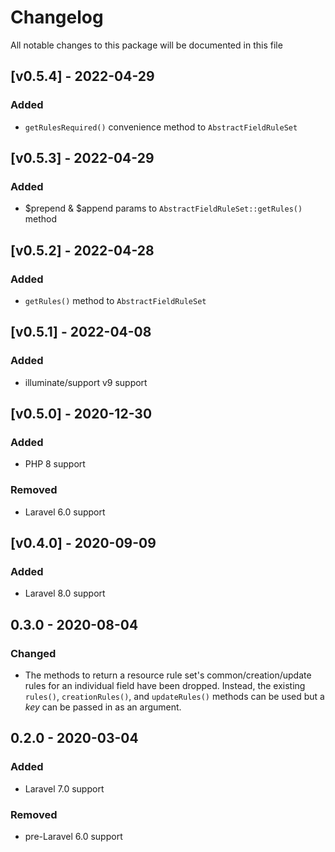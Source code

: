 # Changelog

All notable changes to this package will be documented in this file

## [v0.5.4] - 2022-04-29
### Added
- `getRulesRequired()` convenience method to `AbstractFieldRuleSet`

## [v0.5.3] - 2022-04-29
### Added
- $prepend & $append params to `AbstractFieldRuleSet::getRules()` method

## [v0.5.2] - 2022-04-28
### Added
- `getRules()` method to `AbstractFieldRuleSet`

## [v0.5.1] - 2022-04-08
### Added
- illuminate/support v9 support

## [v0.5.0] - 2020-12-30
### Added
- PHP 8 support
### Removed
- Laravel 6.0 support

## [v0.4.0] - 2020-09-09
### Added
- Laravel 8.0 support

## 0.3.0 - 2020-08-04
### Changed
- The methods to return a resource rule set's common/creation/update rules for an individual field have been dropped. Instead, the existing `rules()`, `creationRules()`, and `updateRules()` methods can be used but a *key* can be passed in as an argument.

## 0.2.0 - 2020-03-04
### Added
- Laravel 7.0 support
### Removed
- pre-Laravel 6.0 support

